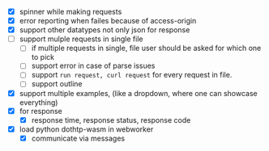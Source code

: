 - [x] spinner while making requests
- [x] error reporting when failes because of access-origin 
- [x] support other datatypes not only json for response
- [ ] support mulple requests in single file
  - [ ] if multiple requests in single, file user should be asked for which one to pick
  - [ ] support error in case of parse issues
  - [ ] support `run request, curl request` for every request in file.
  - [ ] support outline
- [x] support multiple examples, (like a dropdown, where one can showcase everything)
- [x] for response
  - [x] response time, response status, response code 
- [x] load python dothtp-wasm in webworker 
  - [x] communicate via messages
